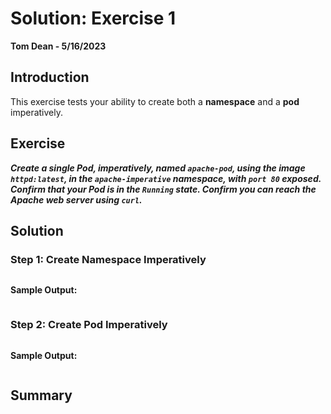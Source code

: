 # Solution: Exercise 1
**Tom Dean - 5/16/2023**

## Introduction

This exercise tests your ability to create both a **namespace** and a **pod** imperatively.

## Exercise

***Create a single Pod, imperatively, named `apache-pod`, using the image `httpd:latest`, in the `apache-imperative` namespace, with `port 80` exposed. Confirm that your Pod is in the `Running` state. Confirm you can reach the Apache web server using `curl`.***

## Solution

### Step 1: Create Namespace Imperatively


```bash

```

**Sample Output:**
```bash

```


### Step 2: Create Pod Imperatively


```bash

```

**Sample Output:**
```bash

```


## Summary


